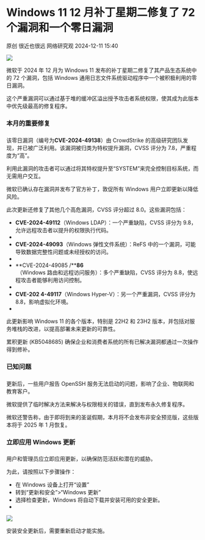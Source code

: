 #  Windows 11 12 月补丁星期二修复了 72 个漏洞和一个零日漏洞   
原创 很近也很远  网络研究观   2024-12-11 15:40  
  
![](https://mmbiz.qpic.cn/mmbiz_png/yvLFKBRPQxNl3aHbibuPp7A4AoicxI5L4kFpImv2IgjE1YnEibciaMhDFV85IqnRticniccRptiaWMLMRzZIp6yweNvkQ/640?wx_fmt=png&from=appmsg "")  
  
微软于 2024 年 12 月为 Windows 11 发布的补丁星期二修复了其产品生态系统中的 72 个漏洞，包括 Windows 通用日志文件系统驱动程序中一个被积极利用的零日漏洞。  
  
  
这个严重漏洞可以通过基于堆的缓冲区溢出授予攻击者系统权限，使其成为此版本中优先级最高的修复程序。  
  
### 本月的重要修复  
###   
  
该零日漏洞（编号为**CVE-2024-49138**）由 CrowdStrike 的高级研究团队发现，并已被广泛利用。该漏洞被归类为特权提升漏洞，CVSS 评分为 7.8，严重程度为“高”。  
  
  
利用此漏洞的攻击者可以通过将其特权提升至“SYSTEM”来完全控制目标系统，而无需用户交互。  
  
  
微软已确认存在漏洞并发布了官方补丁，敦促所有 Windows 用户立即更新以降低风险。  
  
  
此次更新还修复了其他几个高危漏洞，CVSS 评分超过 8.0。这些漏洞包括：  
  
- **CVE-2024-49112**（Windows LDAP）：一个严重缺陷，CVSS 评分为 9.8，允许远程攻击者以提升的权限执行代码。  
-   
- **CVE-2024-49093**（Windows 弹性文件系统）：ReFS 中的一个漏洞，可能导致数据完整性问题或未经授权的访问。  
-   
- **CVE-2024-49085 /****86**  
 （Windows 路由和远程访问服务）：多个严重缺陷，CVSS 评分为 8.8，使远程攻击者能够利用访问控制。  
-   
- **CVE-202 4-49117**（Windows Hyper-V）：另一个严重漏洞，CVSS 评分为 8.8，影响虚拟化环境。  
-   
此更新影响 Windows 11 的各个版本，特别是 22H2 和 23H2 版本，并包括对服务堆栈的改进，以提高部署未来更新的可靠性。  
  
  
累积更新 (KB5048685) 确保企业和消费者系统的所有已解决漏洞都通过一次操作得到修补。  
  
### 已知问题  
###   
  
更新后，一些用户报告 OpenSSH 服务无法启动的问题，影响了企业、物联网和教育客户。  
  
  
微软提供了临时解决方法来解决与权限相关的错误，直到发布永久修复程序。  
  
  
微软还警告称，由于即将到来的圣诞假期，本月将不会发布非安全预览版，这些版本将于 2025 年 1 月恢复。  
  
### 立即应用 Windows 更新  
###   
  
用户和管理员应立即应用更新，以确保防范活跃和潜在的威胁。  
  
  
为此，请按照以下步骤操作：  
- 在 Windows 设备上打开“设置”  
- 转到“更新和安全”>“Windows 更新”  
- 选择检查更新，Windows 将自动下载并安装可用的安全更新。  
-   
![](https://mmbiz.qpic.cn/mmbiz_png/yvLFKBRPQxNl3aHbibuPp7A4AoicxI5L4kSYevDxFNUHHQqqbmibOtfbKuZMJ5MW37ZNwvAtwfcQQgDDichNxNYKbQ/640?wx_fmt=png&from=appmsg "")  
  
安装安全更新后，需要重新启动才能实施。  
  
